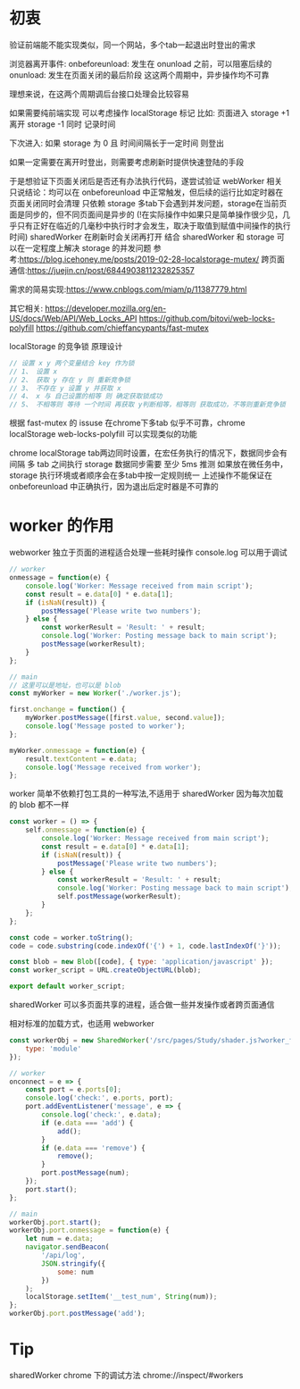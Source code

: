 # 初衷
验证前端能不能实现类似，同一个网站，多个tab一起退出时登出的需求

浏览器离开事件:
onbeforeunload: 发生在 onunload 之前，可以阻塞后续的
onunload: 发生在页面关闭的最后阶段
这这两个周期中，异步操作均不可靠

理想来说，在这两个周期调后台接口处理会比较容易

如果需要纯前端实现
可以考虑操作 localStorage 标记
比如: 页面进入 storage +1
      离开 storage -1 同时 记录时间

下次进入: 如果 storage 为 0 且 时间间隔长于一定时间 则登出

如果一定需要在离开时登出，则需要考虑刷新时提供快速登陆的手段

于是想验证下页面关闭后是否还有办法执行代码，遂尝试验证 webWorker 相关
只说结论：均可以在 onbeforeunload 中正常触发，但后续的运行比如定时器在页面关闭同时会清理
只依赖 storage 多tab下会遇到并发问题，storage在当前页面是同步的，但不同页面间是异步的
(!在实际操作中如果只是简单操作很少见，几乎只有正好在临近的几毫秒中执行时才会发生，取决于取值到赋值中间操作的执行时间)
sharedWorker 在刷新时会关闭再打开
结合 sharedWorker 和 storage 可以在一定程度上解决 storage 的并发问题
参考:<https://blog.icehoney.me/posts/2019-02-28-localstorage-mutex/> 
跨页面通信:<https://juejin.cn/post/6844903811232825357> 


需求的简易实现:<https://www.cnblogs.com/miam/p/11387779.html>

其它相关:
<https://developer.mozilla.org/en-US/docs/Web/API/Web_Locks_API> 
<https://github.com/bitovi/web-locks-polyfill>
<https://github.com/chieffancypants/fast-mutex>

localStorage 的竞争锁 原理设计
```js
// 设置 x y 两个变量结合 key 作为锁
// 1、 设置 x
// 2、 获取 y 存在 y 则 重新竞争锁
// 3、 不存在 y 设置 y 并获取 x
// 4、 x 与 自己设置的相等 则 确定获取锁成功
// 5、 不相等则 等待 一个时间 再获取 y判断相等，相等则 获取成功，不等则重新竞争锁
```
根据 fast-mutex 的 issuse 在chrome下多tab 似乎不可靠，chrome localStorage 
web-locks-polyfill 可以实现类似的功能

chrome localStorage tab两边同时设置，在宏任务执行的情况下，数据同步会有间隔
多 tab 之间执行 storage 数据同步需要 至少 5ms
推测 如果放在微任务中，storage 执行环境或者顺序会在多tab中按一定规则统一
上述操作不能保证在 onbeforeunload 中正确执行，因为退出后定时器是不可靠的

# worker 的作用

webworker 独立于页面的进程适合处理一些耗时操作
console.log 可以用于调试

```js
// worker
onmessage = function(e) {
    console.log('Worker: Message received from main script');
    const result = e.data[0] * e.data[1];
    if (isNaN(result)) {
        postMessage('Please write two numbers');
    } else {
        const workerResult = 'Result: ' + result;
        console.log('Worker: Posting message back to main script');
        postMessage(workerResult);
    }
};

// main
// 这里可以是地址，也可以是 blob
const myWorker = new Worker('./worker.js');

first.onchange = function() {
    myWorker.postMessage([first.value, second.value]);
    console.log('Message posted to worker');
};

myWorker.onmessage = function(e) {
    result.textContent = e.data;
    console.log('Message received from worker');
};
```

worker 简单不依赖打包工具的一种写法,不适用于 sharedWorker 因为每次加载的 blob 都不一样

```js
const worker = () => {
    self.onmessage = function(e) {
        console.log('Worker: Message received from main script');
        const result = e.data[0] * e.data[1];
        if (isNaN(result)) {
            postMessage('Please write two numbers');
        } else {
            const workerResult = 'Result: ' + result;
            console.log('Worker: Posting message back to main script');
            self.postMessage(workerResult);
        }
    };
};

const code = worker.toString();
code = code.substring(code.indexOf('{') + 1, code.lastIndexOf('}'));

const blob = new Blob([code], { type: 'application/javascript' });
const worker_script = URL.createObjectURL(blob);

export default worker_script;
```

sharedWorker 可以多页面共享的进程，适合做一些并发操作或者跨页面通信

相对标准的加载方式，也适用 webworker

```js
const workerObj = new SharedWorker('/src/pages/Study/shader.js?worker_file', {
    type: 'module'
});
```

```js
// worker
onconnect = e => {
    const port = e.ports[0];
    console.log('check:', e.ports, port);
    port.addEventListener('message', e => {
        console.log('check:', e.data);
        if (e.data === 'add') {
            add();
        }
        if (e.data === 'remove') {
            remove();
        }
        port.postMessage(num);
    });
    port.start();
};

// main
workerObj.port.start();
workerObj.port.onmessage = function(e) {
    let num = e.data;
    navigator.sendBeacon(
        '/api/log',
        JSON.stringify({
            some: num
        })
    );
    localStorage.setItem('__test_num', String(num));
};
workerObj.port.postMessage('add');
```

# Tip

sharedWorker chrome 下的调试方法
chrome://inspect/#workers
